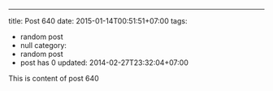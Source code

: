 ---
title: Post 640
date: 2015-01-14T00:51:51+07:00
tags:
  - random post
  - null
category:
  - random post
  - post has 0
updated: 2014-02-27T23:32:04+07:00

This is content of post 640